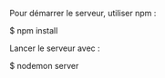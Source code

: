 Pour démarrer le serveur, utiliser npm :

$ npm install

Lancer le serveur avec :

$ nodemon server
